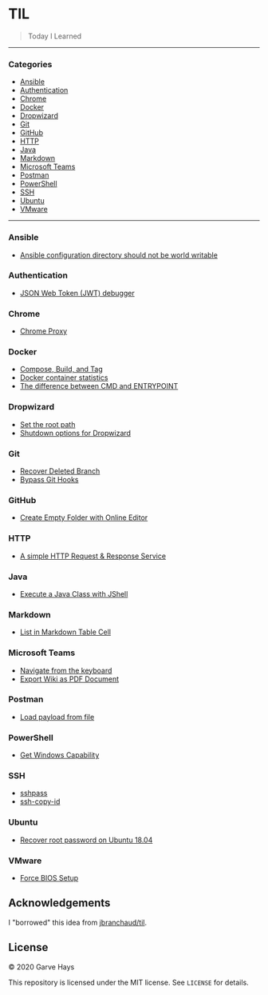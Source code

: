 # TIL

> Today I Learned

---

### Categories

- [Ansible](#ansible)
- [Authentication](#authentication)
- [Chrome](#chrome)
- [Docker](#docker)
- [Dropwizard](#dropwizard)
- [Git](#git)
- [GitHub](#github)
- [HTTP](#http)
- [Java](#java)
- [Markdown](#markdown)
- [Microsoft Teams](#microsoft-teams)
- [Postman](#postman)
- [PowerShell](#powershell)
- [SSH](#ssh)
- [Ubuntu](#ubuntu)
- [VMware](#vmware)

---

### Ansible

- [Ansible configuration directory should not be world writable](ansible/ansible-cfg.md)

### Authentication

- [JSON Web Token (JWT) debugger](authentication/jwt-io.md)

### Chrome

- [Chrome Proxy](chrome/proxy.md)

### Docker

- [Compose, Build, and Tag](docker/compose-build.md)
- [Docker container statistics](docker/stats.md)
- [The difference between CMD and ENTRYPOINT](docker/cmd-entrypoint.md)

### Dropwizard

- [Set the root path](dropwizard/root-path.md)
- [Shutdown options for Dropwizard](dropwizard/shutdown.md)

### Git

- [Recover Deleted Branch](git/recover-deleted.md)
- [Bypass Git Hooks](git/skip-hooks.md)

### GitHub

- [Create Empty Folder with Online Editor](github/empty-dir.md)

### HTTP

- [A simple HTTP Request & Response Service](http/httpbin.md)

### Java

- [Execute a Java Class with JShell](java/jshell-run-class.md)

### Markdown

- [List in Markdown Table Cell](markdown/list-in-table.md)

### Microsoft Teams

- [Navigate from the keyboard](msteams/navigate.md)
- [Export Wiki as PDF Document](msteams/export-wiki.md)

### Postman

- [Load payload from file](postman/file-payload.md)

### PowerShell

- [Get Windows Capability](powershell/get-capability.md)

### SSH

- [sshpass](ssh/sshpass.md)
- [ssh-copy-id](ssh/ssh-copy-id)

### Ubuntu

- [Recover root password on Ubuntu 18.04](ubuntu/recover-passwd.md)

### VMware

- [Force BIOS Setup](vmware/force-bios.md)

## Acknowledgements

I "borrowed" this idea from [jbranchaud/til](https://github.com/jbranchaud/til).

## License

&copy; 2020 Garve Hays

This repository is licensed under the MIT license. See `LICENSE` for details.
